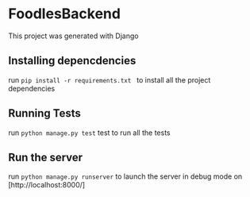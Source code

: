 # FoodlesBackend

This project was generated with Django

## Installing depencdencies

run `pip install -r requirements.txt ` to install all the project dependencies

## Running Tests

run `python manage.py test` test to run all the tests

## Run the server

run `python manage.py runserver` to launch the server in debug mode on [http://localhost:8000/]
